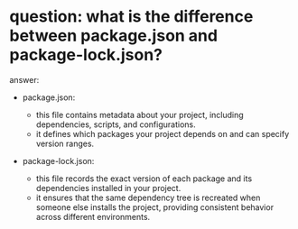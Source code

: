 # question: what is the difference between package.json and package-lock.json?

answer:

- package.json:

  - this file contains metadata about your project, including dependencies, scripts, and configurations.
  - it defines which packages your project depends on and can specify version ranges.

- package-lock.json:
  - this file records the exact version of each package and its dependencies installed in your project.
  - it ensures that the same dependency tree is recreated when someone else installs the project, providing consistent behavior across different environments.
